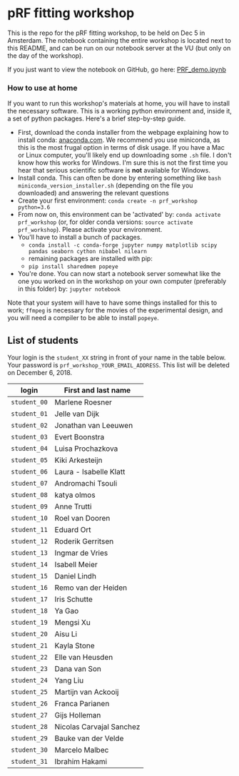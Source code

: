 # pRF fitting workshop

This is the repo for the pRF fitting workshop, to be held on Dec 5 in Amsterdam. The notebook containing the entire workshop is located next to this README, and can be run on our notebook server at the VU (but only on the day of the workshop). 

If you just want to view the notebook on GitHub, go here: [PRF_demo.ipynb](PRF_demo.ipynb)

### How to use at home
If you want to run this workshop's materials at home, you will have to install the necessary software. This is a working python environment and, inside it, a set of python packages. Here's a brief step-by-step guide.

- First, download the conda installer from the webpage explaining how to install conda: [anaconda.com](https://conda.io/docs/user-guide/install/download.html). We recommend you use miniconda, as this is the most frugal option in terms of disk usage. If you have a Mac or Linux computer, you'll likely end up downloading some `.sh` file. I don't know how this works for Windows. I'm sure this is not the first time you hear that serious scientific software is **not** available for Windows. 
- Install conda. This can often be done by entering something like `bash miniconda_version_installer.sh` (depending on the file you downloaded) and answering the relevant questions
- Create your first environment: `conda create -n prf_workshop python=3.6` 
- From now on, this environment can be 'activated' by: `conda activate prf_workshop` (or, for older conda versions: `source activate prf_workshop`). Please activate your environment. 
- You'll have to install a bunch of packages. 
    - `conda install -c conda-forge jupyter numpy matplotlib scipy pandas seaborn cython nibabel nilearn`
    - remaining packages are installed with pip:
    - `pip install sharedmem popeye`
- You're done. You can now start a notebook server somewhat like the one you worked on in the workshop on your own computer (preferably in this folder) by: `jupyter notebook`

Note that your system will have to have some things installed for this to work; `ffmpeg` is necessary for the movies of the experimental design, and you will need a compiler to be able to install `popeye`. 

## List of students

Your login is the `student_XX` string in front of your name in the table below. Your password is `prf_workshop_YOUR_EMAIL_ADDRESS`. This list will be deleted on December 6, 2018.

|login         | First and last name       |
|--------------|---------------------------|
| `student_00` | Marlene Roesner |
| `student_01` | Jelle van Dijk |
| `student_02` | Jonathan van Leeuwen |
| `student_03` | Evert Boonstra |
| `student_04` | Luisa Prochazkova |
| `student_05` | Kiki Arkesteijn |
| `student_06` | Laura - Isabelle Klatt |
| `student_07` | Andromachi Tsouli |
| `student_08` | katya olmos |
| `student_09` | Anne Trutti |
| `student_10` | Roel van Dooren |
| `student_11` | Eduard Ort |
| `student_12` | Roderik Gerritsen |
| `student_13` | Ingmar de Vries |
| `student_14` | Isabell Meier |
| `student_15` | Daniel Lindh |
| `student_16` | Remo van der Heiden |
| `student_17` | Iris Schutte |
| `student_18` | Ya Gao |
| `student_19` | Mengsi Xu |
| `student_20` | Aisu Li |
| `student_21` | Kayla Stone |
| `student_22` | Elle van Heusden |
| `student_23` | Dana van Son |
| `student_24` | Yang Liu |
| `student_25` | Martijn van Ackooij |
| `student_26` | Franca Parianen |
| `student_27` | Gijs Holleman |
| `student_28` | Nicolas Carvajal Sanchez |
| `student_29` | Bauke van der Velde |
| `student_30` | Marcelo Malbec |
| `student_31` | Ibrahim Hakami |